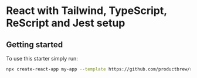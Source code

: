 # React with Tailwind, TypeScript, ReScript and Jest setup

## Getting started

To use this starter simply run:

```sh
npx create-react-app my-app --template https://github.com/productbrew/rescript-react-productbrew-starter
```
